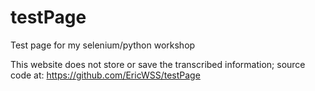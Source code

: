 # testPage
Test page for my selenium/python workshop

This website does not store or save the transcribed information; source code at: https://github.com/EricWSS/testPage

